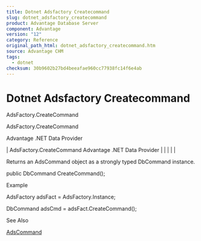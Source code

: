 ```yaml
---
title: Dotnet Adsfactory Createcommand
slug: dotnet_adsfactory_createcommand
product: Advantage Database Server
component: Advantage
version: "12"
category: Reference
original_path_html: dotnet_adsfactory_createcommand.htm
source: Advantage CHM
tags:
  - dotnet
checksum: 30b9602b27bd4beeafae960cc77938fc14f6e4ab
---
```


# Dotnet Adsfactory Createcommand

AdsFactory.CreateCommand

AdsFactory.CreateCommand

Advantage .NET Data Provider

| AdsFactory.CreateCommand  Advantage .NET Data Provider |  |  |  |  |

Returns an AdsCommand object as a strongly typed DbCommand instance.

public DbCommand CreateCommand();

Example

AdsFactory adsFact = AdsFactory.Instance;

DbCommand adsCmd = adsFact.CreateCommand();

See Also

[AdsCommand](dotnet_adscommand.md)

